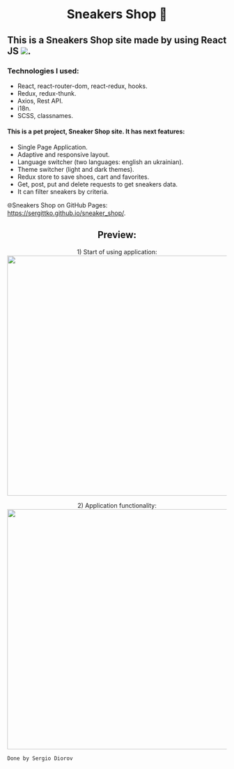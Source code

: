 <h1 align="center">Sneakers Shop 👟</h1>

## This is a Sneakers Shop site made by using React JS <img src="https://img.shields.io/badge/-464f5c?style=flat&logo=React">.

### Technologies I used:
*	React, react-router-dom, react-redux, hooks.
*	Redux, redux-thunk.
*	Axios, Rest API.
*	i18n.
*	SCSS, classnames.

#### This is a pet project, Sneaker Shop site. It has next features: 
* Single Page Application.
* Adaptive and responsive layout.
* Language switcher (two languages: english an ukrainian).
* Theme switcher (light and dark themes).
* Redux store to save shoes, cart and favorites.
* Get, post, put and delete requests to get sneakers data.
* It can filter sneakers by criteria.

🌐Sneakers Shop on GitHub Pages: https://sergittko.github.io/sneaker_shop/. <br/>
<h2 align="center">
 Preview:
</h2>
 
<p align="center">
1) Start of using application: <br/>
<img src="https://user-images.githubusercontent.com/62090645/198835627-2936267d-835e-4da9-88a3-4858dbf19b86.gif" width="550"> <br/>
</p>

<p align="center">
2) Application functionality: <br/>
<img src="https://user-images.githubusercontent.com/62090645/198883133-d42ad537-54d4-455a-b522-538bf25c7790.gif" width="550"> <br/>
</p>

`Done by Sergio Diorov`
